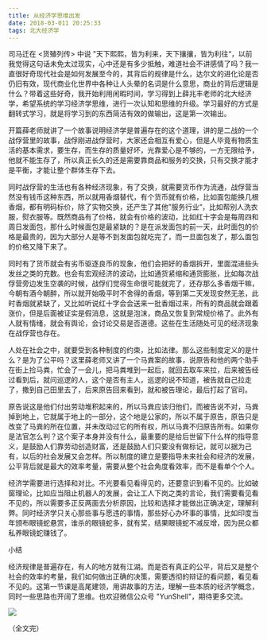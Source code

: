 ```yaml
---
title: 从经济学思维出发
date: 2018-03-011 20:25:33
tags: 北大经济学
---
```


司马迁在 <货殖列传> 中说 "天下熙熙，皆为利来，天下攘攘，皆为利往“<!-- more -->，以前我觉得这句话未免太过现实，心中还是有多少抵触，难道社会不讲感情了吗？我一直很好奇现代社会是如何发展至今的，其背后的规律是什么，达尔文的进化论是否仍旧有效，现代商业化世界中各种让人头晕的名词是什么意思，商业的背后逻辑是什么？带着这些好奇，我开始利用闲暇时间，学习得到上薛兆丰老师的北大经济学，希望系统的学习经济学思维，进行一次认知和思维的升级。学习最好的方式是翻转式学习，就是将学习到的东西简洁有效的做输出，这是第一次输出。

开篇薛老师就讲了一个故事说明经济学是普遍存在的这个道理，讲的是二战的一个战俘营里的故事，战俘刚进战俘营时，大家还会相互有爱心，但是人毕竟有物质生活的基本需求，要生存，而生存的质量好坏，光靠爱心是不够的，一方无限给予，他就不能生存了，所以真正长久的还是需要靠商品和服务的交换，只有交换才能才是平衡，才能让整个群体生存下去。

同时战俘营的生活也有各种经济现象，有了交换，就需要货币作为流通，战俘营当然没有钱币这种东西，所以就用香烟替代，有个货币就有价格，比如面包能换几根香烟，都有明码标价，除了实物交换，还产生了其他”服务行业“，比如帮别人洗衣服，熨衣服等。既然商品有了价格，就会有价格的波动，比如红十字会是每周四和周日发面包，那什么时候面包是最紧缺的？是在派发面包的前一天，此时面包的价格是最贵的，因为大部分人是等不到发面包就吃完了，而一旦面包发了，那么面包的价格又降下来了。

同时有了货币就会有劣币驱逐良币的现象，他们会把好的香烟拆开，里面混进些头发丝之类的充数。也会有宏观经济的波动，比如通货紧缩和通货膨胀，比如每次战俘营旁边发生空袭的时候，战俘们觉得生命很可能就完了，还存那么多香烟干嘛，今朝有酒今朝醉，所以就开始吸平时不舍得的香烟，等到第二天发现安然无恙，此时香烟就紧缺了，又比如听说红十字会会送来一批香烟过来，所有的商品就会跟着涨价，但是后面被证实是假消息，这就是泡沫，商品又恢复到常规价格了。此外有人就有情绪，就会有舆论，会讨论交易是否道德。这些在生活随处可见的经济现象在战俘营也存在。

人处在社会之中，就要受到各种制度的约束，比如法律。那么这些制度定义的是什么？是为了公平吗？这里薛老师又讲了一个马粪案的故事，说原告和他的两个助手在街上捡马粪，忙会了一会儿，把马粪堆到一起后，就回去取车来拉，后来被告经过看到后，就问巡逻的人，这个是否有主人，巡逻的说不知道，被告就自己拉走了，撒到自己田里去了，后来原告回来看到，就和被告理论，最后打起了官司。

原告说这是他们付出劳动堆积起来的，所以马粪应该归他们，而被告说不对，马粪掉到地上，它就属于地上的一部分，这个地是公家的，所以不属于原告，原告只是改变了马粪的所在位置，并未改动过它的所有权，所以马粪不归原告所有。如果你是法官怎么判？这个案子本身并没有什么，最重要的是给后世留下什么样的指导意义，是鼓励人们靠劳动创造财富，还是鼓励人们只要没有做标记，就可以据为己有，以后的社会发展又会怎样。所以制度的建立是要指导未来社会和经济的发展，公平背后就是最大的效率考量，需要从整个社会角度看效率，而不是看单个个人。

经济学需要进行选择和对比。不光要看见看得见的，还要意识到看不见的。比如破窗理论，比如应当阻止机器人的发展，会让工人下岗之类的言论，我们需要看见看不见的，所以需要多正反两面去分析原因，比较和选择才能做出正确决定，理解利弊。同时经济学只关心那些事与愿违的事情，那些好心办坏事的事情，比如印度当年颁布眼镜蛇悬赏，谁杀的眼镜蛇多，就有奖，结果眼镜蛇不减反增，因为民众都私养眼镜蛇赚钱了。


小结

经济规律是普遍存在，有人的地方就有江湖。而是否有真正的公平，背后又是整个社会的效率的考量，我们如何做出正确的决策，需要透彻的辩证的看问题，看见看不见的。这第一节课是高尾建领，用讲故事的方法，理解一些本质的经济学概念，同时一些思路也开阔了思维。也欢迎微信公众号 "YunShell"，期待更多交流。

![](http://p5sfmckwy.bkt.clouddn.com/img/wechat_qrcode.jpg)

（全文完）